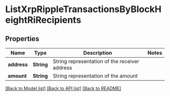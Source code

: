 # ListXrpRippleTransactionsByBlockHeightRiRecipients

## Properties

Name | Type | Description | Notes
------------ | ------------- | ------------- | -------------
**address** | **String** | String representation of the receiver address | 
**amount** | **String** | String representation of the amount | 

[[Back to Model list]](../README.md#documentation-for-models) [[Back to API list]](../README.md#documentation-for-api-endpoints) [[Back to README]](../README.md)



